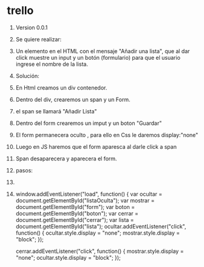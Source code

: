 # trello
1. Version 0.0.1
2. Se quiere realizar:
3. Un elemento en el HTML con el mensaje "Añadir una lista", que al dar click muestre un input y un botón (formulario) para que el usuario ingrese el nombre de la lista.
4. Solución:
5. En Html creamos un div contenedor.
6. Dentro del div, crearemos un span y un Form.
7. el span se llamará "Añadir Lista" 
8. Dentro del form crearemos un imput  y un boton "Guardar"
9. El form permanecera oculto , para ello en Css le daremos display:"none"
10. Luego en JS haremos que el form aparesca al darle click a span 
11. Span desaparecera y aparecera el form.
12. pasos:
13. 

13. window.addEventListener("load", function() {
	var ocultar = document.getElementById("listaOculta");
	var mostrar = document.getElementById("form");
	var boton = document.getElementById("boton");
	var cerrar = document.getElementById("cerrar");
	var lista = document.getElementById("lista");
	ocultar.addEventListener("click", function() {
		ocultar.style.display = "none";
		mostrar.style.display = "block";
	});

	cerrar.addEventListener("click", function() {
		mostrar.style.display = "none";
		ocultar.style.display = "block";
	});
